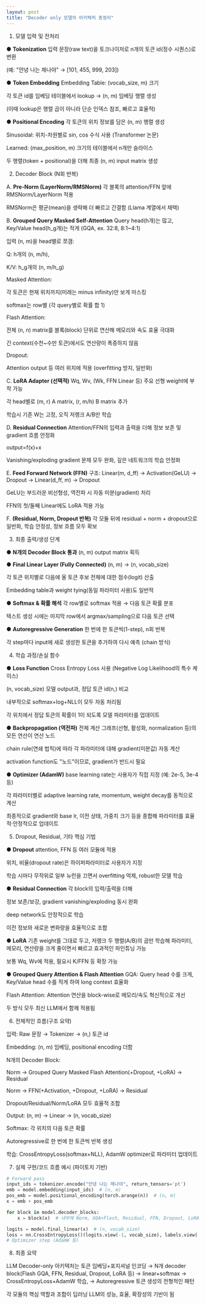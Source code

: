 ```yaml
---
layout: post
title: "Decoder only 모델의 아키텍처 총정리"
---
```


1. 모델 입력 및 전처리

● **Tokenization**
입력 문장(raw text)을 토크나이저로 n개의 토큰 id(정수 시퀀스)로 변환

(예: "안녕 나는 제나야" → [101, 455, 999, 203])

● **Token Embedding**
Embedding Table: (vocab_size, m) 크기

각 토큰 id를 임베딩 테이블에서 lookup → (n, m) 임베딩 행렬 생성

(이때 lookup은 행렬 곱이 아니라 단순 인덱스 참조, 빠르고 효율적)

● **Positional Encoding**
각 토큰의 위치 정보를 담은 (n, m) 행렬 생성

Sinusoidal: 위치-차원별로 sin, cos 수식 사용 (Transformer 논문)

Learned: (max_position, m) 크기의 테이블에서 n개만 슬라이스

두 행렬(token + positional)을 더해 최종 (n, m) input matrix 생성

2. Decoder Block (N회 반복)

A. **Pre-Norm (LayerNorm/RMSNorm)**
각 블록의 attention/FFN 앞에 RMSNorm/LayerNorm 적용

RMSNorm은 평균(mean)을 생략해 더 빠르고 간결함 (Llama 계열에서 채택)

B. **Grouped Query Masked Self-Attention**
Query head(h개)는 많고, Key/Value head(h_g개)는 적게 (GQA, ex. 32:8, 8:1~4:1)

입력 (n, m)을 head별로 쪼갬:

Q: h개의 (n, m/h),

K/V: h_g개의 (n, m/h_g)

Masked Attention:

각 토큰은 현재 위치까지(미래는 minus infinity)만 보게 마스킹

softmax는 row별 (각 query별로 확률 합 1)

Flash Attention:

전체 (n, n) matrix를 블록(block) 단위로 연산해 메모리와 속도 효율 극대화

긴 context(수천~수만 토큰)에서도 연산량이 폭증하지 않음

Dropout:

Attention output 등 여러 위치에 적용 (overfitting 방지, 일반화)

C. **LoRA Adapter (선택적)**
Wq, Wv, (Wk, FFN Linear 등) 주요 선형 weight에 부착 가능

각 head별로 (m, r) A matrix, (r, m/h) B matrix 추가

학습시 기존 W는 고정, 오직 저랭크 A/B만 학습

D. **Residual Connection**
Attention/FFN의 입력과 출력을 더해 정보 보존 및 gradient 흐름 안정화

output=f(x)+x

Vanishing/exploding gradient 문제 모두 완화, 깊은 네트워크의 학습 안정화

E. **Feed Forward Network (FFN)**
구조: Linear(m, d_ff) → Activation(GeLU) → Dropout → Linear(d_ff, m) → Dropout

GeLU는 부드러운 비선형성, 역전파 시 자동 미분(gradient) 처리

FFN의 첫/둘째 Linear에도 LoRA 적용 가능

F. **(Residual, Norm, Dropout 반복)**
각 모듈 뒤에 residual + norm + dropout으로 일반화, 학습 안정성, 정보 흐름 모두 확보

3. 최종 출력/생성 단계

● **N개의 Decoder Block 통과**
(n, m) output matrix 획득

● **Final Linear Layer (Fully Connected)**
(n, m) → (n, vocab_size)

각 토큰 위치별로 다음에 올 토큰 후보 전체에 대한 점수(logit) 산출

Embedding table과 weight tying(동일 파라미터 사용)도 일반적

● **Softmax & 확률 해석**
각 row별로 softmax 적용 → 다음 토큰 확률 분포

텍스트 생성 시에는 마지막 row에서 argmax/sampling으로 다음 토큰 선택

● **Autoregressive Generation**
한 번에 한 토큰씩(1-step), n회 반복

각 step마다 input에 새로 생성한 토큰을 추가하여 다시 예측 (chain 방식)

4. 학습 과정/손실 함수

● **Loss Function**
Cross Entropy Loss 사용 (Negative Log Likelihood의 특수 케이스)

(n, vocab_size) 모델 output과, 정답 토큰 id(n,) 비교

내부적으로 softmax+log+NLL이 모두 자동 처리됨

각 위치에서 정답 토큰의 확률이 1이 되도록 모델 파라미터를 업데이트

● **Backpropagation (역전파)**
전체 계산 그래프(선형, 활성화, normalization 등)의 모든 연산이 연산 노드

chain rule(연쇄 법칙)에 따라 각 파라미터에 대해 gradient(미분값) 자동 계산

activation function도 "노드"이므로, gradient가 반드시 필요

● **Optimizer (AdamW)**
base learning rate는 사용자가 직접 지정 (예: 2e-5, 3e-4 등)

각 파라미터별로 adaptive learning rate, momentum, weight decay를 동적으로 계산

최종적으로 gradient와 base lr, 이전 상태, 가중치 크기 등을 종합해
파라미터를 효율적·안정적으로 업데이트

5. Dropout, Residual, 기타 핵심 기법

● **Dropout**
attention, FFN 등 여러 모듈에 적용

위치, 비율(dropout rate)은 하이퍼파라미터로 사용자가 지정

학습 시마다 무작위로 일부 뉴런을 끄면서 overfitting 억제, robust한 모델 학습

● **Residual Connection**
각 block의 입력/출력을 더해

정보 보존/보강, gradient vanishing/exploding 동시 완화

deep network도 안정적으로 학습

이전 정보와 새로운 변화량을 효율적으로 조합

● **LoRA**
기존 weight를 그대로 두고,
저랭크 두 행렬(A/B)의 곱만 학습해
파라미터, 메모리, 연산량을 크게 줄이면서 빠르고 효과적인 파인튜닝 가능

보통 Wq, Wv에 적용, 필요시 K/FFN 등 확장 가능

● **Grouped Query Attention & Flash Attention**
GQA: Query head 수를 크게, Key/Value head 수를 적게 하여 long context 효율화

Flash Attention: Attention 연산을 block-wise로 메모리/속도 혁신적으로 개선

두 방식 모두 최신 LLM에서 함께 적용됨

6. 전체적인 흐름(구조 요약)

입력: Raw 문장 → Tokenizer → (n,) 토큰 id

Embedding: (n, m) 임베딩, positional encoding 더함

N개의 Decoder Block:

Norm → Grouped Query Masked Flash Attention(+Dropout, +LoRA) → Residual

Norm → FFN(+Activation, +Dropout, +LoRA) → Residual

Dropout/Residual/Norm/LoRA 모두 효율적 조합

Output: (n, m) → Linear → (n, vocab_size)

Softmax: 각 위치의 다음 토큰 확률

Autoregressive로 한 번에 한 토큰씩 반복 생성

학습: CrossEntropyLoss(softmax+NLL), AdamW optimizer로 파라미터 업데이트

7. 실제 구현/코드 흐름 예시 (파이토치 기반)

```python
# Forward pass
input_ids = tokenizer.encode("안녕 나는 제나야", return_tensors='pt')
emb = model.embedding(input_ids)  # (n, m)
pos_emb = model.positional_encoding(torch.arange(n))  # (n, m)
x = emb + pos_emb

for block in model.decoder_blocks:
    x = block(x)  # 내부에 Norm, GQA+Flash, Residual, FFN, Dropout, LoRA 포함

logits = model.final_linear(x)  # (n, vocab_size)
loss = nn.CrossEntropyLoss()(logits.view(-1, vocab_size), labels.view(-1))
# Optimizer step (AdamW 등)
```

8. 최종 요약

LLM Decoder-only 아키텍처는
토큰 임베딩+포지셔널 인코딩 → N개 decoder block(Flash GQA, FFN, Residual, Dropout, LoRA 등)
→ linear+softmax → CrossEntropyLoss+AdamW 학습,
→ Autoregressive 토큰 생성의 전형적인 패턴

각 모듈의 핵심 역할과 조합이 딥러닝 LLM의 성능, 효율, 확장성의 기반이 됨
